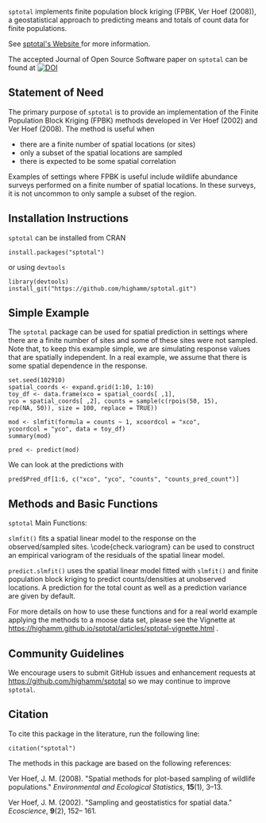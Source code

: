 `sptotal` implements finite population block kriging (FPBK, Ver Hoef (2008)), a geostatistical approach to predicting means and totals of count data for finite populations.

See <a href="https://highamm.github.io/sptotal/index.html" target="_blank"> sptotal's Website </a> for more information.

The accepted Journal of Open Source Software paper on `sptotal` can be found at [![DOI](https://joss.theoj.org/papers/10.21105/joss.05363/status.svg)](https://doi.org/10.21105/joss.05363)


   
## Statement of Need

The primary purpose of ``sptotal`` is to provide an implementation of the Finite Population Block Kriging (FPBK) methods developed in Ver Hoef (2002) and Ver Hoef (2008). The method is useful when

* there are a finite number of spatial locations (or sites) 
* only a subset of the spatial locations are sampled
* there is expected to be some spatial correlation

Examples of settings where FPBK is useful include wildlife abundance surveys performed on a finite number of spatial locations. In these surveys, it is not uncommon to only sample a subset of the region.

## Installation Instructions

`sptotal` can be installed from CRAN

```{r}
install.packages("sptotal")
```

or using `devtools`

```{r}
library(devtools)
install_git("https://github.com/highamm/sptotal.git")
```

## Simple Example

The `sptotal` package can be used for spatial prediction in settings where there are a finite number of sites and some of these sites were not sampled. Note that, to keep this example simple, we are simulating response values that are spatially independent. In a real example, we assume that there is some spatial dependence in the response.

```{r}
set.seed(102910)
spatial_coords <- expand.grid(1:10, 1:10)
toy_df <- data.frame(xco = spatial_coords[ ,1],
yco = spatial_coords[ ,2], counts = sample(c(rpois(50, 15),
rep(NA, 50)), size = 100, replace = TRUE))

mod <- slmfit(formula = counts ~ 1, xcoordcol = "xco",
ycoordcol = "yco", data = toy_df)
summary(mod)

pred <- predict(mod)
```

We can look at the predictions with

```{r}
pred$Pred_df[1:6, c("xco", "yco", "counts", "counts_pred_count")]
```

## Methods and Basic Functions

`sptotal` Main Functions:

`slmfit()` fits a spatial linear model to the response on the
observed/sampled sites. \code{check.variogram} can be used to construct
an empirical variogram of the residuals of the spatial linear model.

`predict.slmfit()` uses the spatial linear model fitted with `slmfit()` and finite
population block kriging to predict counts/densities at unobserved locations.
A prediction for the total count as well as a prediction variance
are given by default.

For more details on how to use these functions and for a real world example applying the methods to a moose data set, please see the Vignette at <a href="https://highamm.github.io/sptotal/articles/sptotal-vignette.html
" target="_blank">https://highamm.github.io/sptotal/articles/sptotal-vignette.html </a>.

## Community Guidelines

We encourage users to submit GitHub issues and enhancement requests at <a href="https://github.com/highamm/sptotal
" target="_blank">https://github.com/highamm/sptotal</a> so we may continue to improve ``sptotal``.

## Citation

To cite this package in the literature, run the following line:

```{r}
citation("sptotal")
```

The methods in this package are based on the following references:

Ver Hoef, J. M. (2008). "Spatial methods for plot-based sampling of wildlife populations." _Environmental and Ecological Statistics_, __15__(1), 3–13.

Ver Hoef, J. M. (2002). "Sampling and geostatistics for spatial data." _Ecoscience_, __9__(2), 152– 161.


